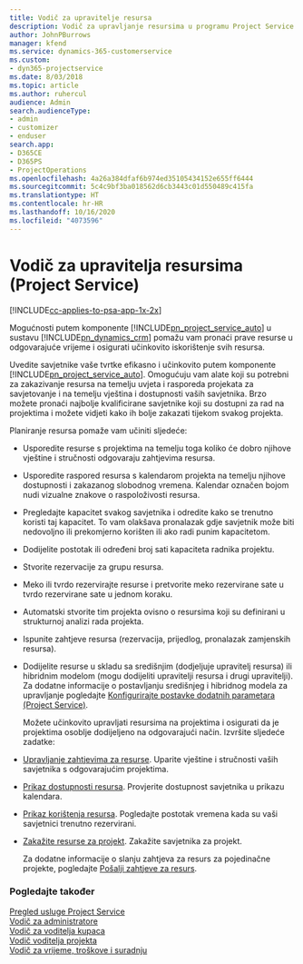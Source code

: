 ```yaml
---
title: Vodič za upravitelje resursa
description: Vodič za upravljanje resursima u programu Project Service
author: JohnPBurrows
manager: kfend
ms.service: dynamics-365-customerservice
ms.custom:
- dyn365-projectservice
ms.date: 8/03/2018
ms.topic: article
ms.author: ruhercul
audience: Admin
search.audienceType:
- admin
- customizer
- enduser
search.app:
- D365CE
- D365PS
- ProjectOperations
ms.openlocfilehash: 4a26a384dfaf6b974ed35105434152e655ff6444
ms.sourcegitcommit: 5c4c9bf3ba018562d6cb3443c01d550489c415fa
ms.translationtype: HT
ms.contentlocale: hr-HR
ms.lasthandoff: 10/16/2020
ms.locfileid: "4073596"
---
```

# <a name="resource-manager-guide-project-service"></a>Vodič za upravitelja resursima (Project Service)

[!INCLUDE[cc-applies-to-psa-app-1x-2x](../includes/cc-applies-to-psa-app-1x-2x.md)]

Mogućnosti putem komponente [!INCLUDE[pn_project_service_auto](../includes/pn-project-service-auto.md)] u sustavu [!INCLUDE[pn_dynamics_crm](../includes/pn-dynamics-crm.md)] pomažu vam pronaći prave resurse u odgovarajuće vrijeme i osigurati učinkovito iskorištenje svih resursa.  
  
 Uvedite savjetnike vaše tvrtke efikasno i učinkovito putem komponente [!INCLUDE[pn_project_service_auto](../includes/pn-project-service-auto.md)]. Omogućuju vam alate koji su potrebni za zakazivanje resursa na temelju uvjeta i rasporeda projekata za savjetovanje i na temelju vještina i dostupnosti vaših savjetnika. Brzo možete pronaći najbolje kvalificirane savjetnike koji su dostupni za rad na projektima i možete vidjeti kako ih bolje zakazati tijekom svakog projekta.  
  
 Planiranje resursa pomaže vam učiniti sljedeće:  
  
- Usporedite resurse s projektima na temelju toga koliko će dobro njihove vještine i stručnosti odgovaraju zahtjevima resursa.  
  
- Usporedite raspored resursa s kalendarom projekta na temelju njihove dostupnosti i zakazanog slobodnog vremena. Kalendar označen bojom nudi vizualne znakove o raspoloživosti resursa.  
  
- Pregledajte kapacitet svakog savjetnika i odredite kako se trenutno koristi taj kapacitet. To vam olakšava pronalazak gdje savjetnik može biti nedovoljno ili prekomjerno korišten ili ako radi punim kapacitetom.  
  
- Dodijelite postotak ili određeni broj sati kapaciteta radnika projektu.  
  
- Stvorite rezervacije za grupu resursa.  
  
- Meko ili tvrdo rezervirajte resurse i pretvorite meko rezervirane sate u tvrdo rezervirane sate u jednom koraku.  
  
- Automatski stvorite tim projekta ovisno o resursima koji su definirani u strukturnoj analizi rada projekta.  
  
- Ispunite zahtjeve resursa (rezervacija, prijedlog, pronalazak zamjenskih resursa).  
  
- Dodijelite resurse u skladu sa središnjim (dodjeljuje upravitelj resursa) ili hibridnim modelom (mogu dodijeliti upravitelji resursa i drugi upravitelji). Za dodatne informacije o postavljanju središnjeg i hibridnog modela za upravljanje pogledajte [Konfigurirajte postavke dodatnih parametara (Project Service)](../psa/configure-additional-parameters-settings.md).  
  
  Možete učinkovito upravljati resursima na projektima i osigurati da je projektima osoblje dodijeljeno na odgovarajući način. Izvršite sljedeće zadatke:  
  
- [Upravljanje zahtjevima za resurse](../psa/manage-resource-requests.md). Uparite vještine i stručnosti vaših savjetnika s odgovarajućim projektima.  
  
- [Prikaz dostupnosti resursa](../psa/view-resource-availability.md). Provjerite dostupnost savjetnika u prikazu kalendara.  
  
- [Prikaz korištenja resursa](../psa/view-resource-utilization.md). Pogledajte postotak vremena kada su vaši savjetnici trenutno rezervirani.  
  
- [Zakažite resurse za projekt](../psa/schedule-resources-project.md). Zakažite savjetnika za projekt.  
  
  Za dodatne informacije o slanju zahtjeva za resurs za pojedinačne projekte, pogledajte [Pošalji zahtjeve za resurs](../psa/submit-resource-requests.md).  
  
### <a name="see-also"></a>Pogledajte također  
 [Pregled usluge Project Service](../psa/overview.md)   
 [​Vodič za administratore](../psa/admin-guide.md)   
 [Vodič za voditelja kupaca](../psa/account-manager-guide.md)   
 [Vodič voditelja projekta](../psa/project-manager-guide.md)   
 [Vodič za vrijeme, troškove i suradnju](../psa/time-expense-collaboration-guide.md)

